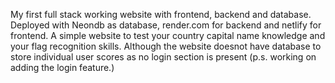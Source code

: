 My first full stack working website with frontend, backend and database. Deployed with Neondb as database, render.com for backend and netlify for frontend. 
A simple website to test your country capital name knowledge and your flag recognition skills.
Although the website doesnot have database to store individual user scores as no login section is present (p.s. working on adding the login feature.) 
